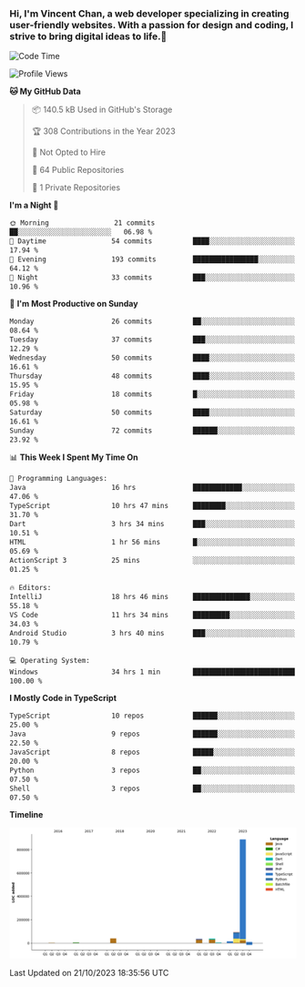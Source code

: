 ### Hi, I'm Vincent Chan, a web developer specializing in creating user-friendly websites. With a passion for design and coding, I strive to bring digital ideas to life.👋

<!--
**hkvincent/hkvincent** is a ✨ _special_ ✨ repository because its `README.md` (this file) appears on your GitHub profile.

Here are some ideas to get you started:

- 🔭 I’m currently working on ...
- 🌱 I’m currently learning ...
- 👯 I’m looking to collaborate on ...
- 🤔 I’m looking for help with ...
- 💬 Ask me about ...
- 📫 How to reach me: ...
- 😄 Pronouns: ...
- ⚡ Fun fact: ...
-->
<!--START_SECTION:waka-->
![Code Time](http://img.shields.io/badge/Code%20Time-552%20hrs%2055%20mins-blue)

![Profile Views](http://img.shields.io/badge/Profile%20Views-0-blue)

**🐱 My GitHub Data** 

> 📦 140.5 kB Used in GitHub's Storage 
 > 
> 🏆 308 Contributions in the Year 2023
 > 
> 🚫 Not Opted to Hire
 > 
> 📜 64 Public Repositories 
 > 
> 🔑 1 Private Repositories 
 > 
**I'm a Night 🦉** 

```text
🌞 Morning                21 commits          ██░░░░░░░░░░░░░░░░░░░░░░░   06.98 % 
🌆 Daytime                54 commits          ████░░░░░░░░░░░░░░░░░░░░░   17.94 % 
🌃 Evening                193 commits         ████████████████░░░░░░░░░   64.12 % 
🌙 Night                  33 commits          ███░░░░░░░░░░░░░░░░░░░░░░   10.96 % 
```
📅 **I'm Most Productive on Sunday** 

```text
Monday                   26 commits          ██░░░░░░░░░░░░░░░░░░░░░░░   08.64 % 
Tuesday                  37 commits          ███░░░░░░░░░░░░░░░░░░░░░░   12.29 % 
Wednesday                50 commits          ████░░░░░░░░░░░░░░░░░░░░░   16.61 % 
Thursday                 48 commits          ████░░░░░░░░░░░░░░░░░░░░░   15.95 % 
Friday                   18 commits          █░░░░░░░░░░░░░░░░░░░░░░░░   05.98 % 
Saturday                 50 commits          ████░░░░░░░░░░░░░░░░░░░░░   16.61 % 
Sunday                   72 commits          ██████░░░░░░░░░░░░░░░░░░░   23.92 % 
```


📊 **This Week I Spent My Time On** 

```text
💬 Programming Languages: 
Java                     16 hrs              ████████████░░░░░░░░░░░░░   47.06 % 
TypeScript               10 hrs 47 mins      ████████░░░░░░░░░░░░░░░░░   31.70 % 
Dart                     3 hrs 34 mins       ███░░░░░░░░░░░░░░░░░░░░░░   10.51 % 
HTML                     1 hr 56 mins        █░░░░░░░░░░░░░░░░░░░░░░░░   05.69 % 
ActionScript 3           25 mins             ░░░░░░░░░░░░░░░░░░░░░░░░░   01.25 % 

🔥 Editors: 
IntelliJ                 18 hrs 46 mins      ██████████████░░░░░░░░░░░   55.18 % 
VS Code                  11 hrs 34 mins      █████████░░░░░░░░░░░░░░░░   34.03 % 
Android Studio           3 hrs 40 mins       ███░░░░░░░░░░░░░░░░░░░░░░   10.79 % 

💻 Operating System: 
Windows                  34 hrs 1 min        █████████████████████████   100.00 % 
```

**I Mostly Code in TypeScript** 

```text
TypeScript               10 repos            ██████░░░░░░░░░░░░░░░░░░░   25.00 % 
Java                     9 repos             ██████░░░░░░░░░░░░░░░░░░░   22.50 % 
JavaScript               8 repos             █████░░░░░░░░░░░░░░░░░░░░   20.00 % 
Python                   3 repos             ██░░░░░░░░░░░░░░░░░░░░░░░   07.50 % 
Shell                    3 repos             ██░░░░░░░░░░░░░░░░░░░░░░░   07.50 % 
```



**Timeline**

![Lines of Code chart](https://raw.githubusercontent.com/hkvincent/hkvincent/main/assets/bar_graph.png)


 Last Updated on 21/10/2023 18:35:56 UTC
<!--END_SECTION:waka-->
